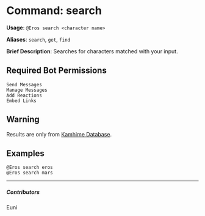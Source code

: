 # Command: search


**Usage**: `@Eros search <character name>`

**Aliases**: `search`, `get`, `find`

**Brief Description**: Searches for characters matched with your input.



## Required Bot Permissions

```
Send Messages
Manage Messages
Add Reactions
Embed Links
```

## Warning


Results are only from [Kamhime Database](https://kamihimedb.thegzm.space/).

## Examples

```
@Eros search eros
@Eros search mars
```


---

##### Contributors


Euni
